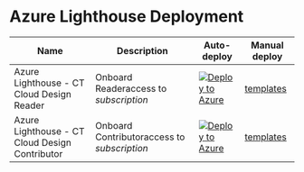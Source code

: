# Azure Lighthouse Deployment

Name | Description   | Auto-deploy   | Manual deploy |
-----| ------------- |--------------- |------- 
| Azure Lighthouse - CT Cloud Design Reader | Onboard Readeraccess to *subscription* | [![Deploy to Azure](https://aka.ms/deploytoazurebutton)](https://portal.azure.com/#create/Microsoft.Template/uri/https%3A%2F%2Fraw.githubusercontent.com%2FCT-Cloud-Design%2Flighthouse-deployment%2Fmain%2FReader%2FdelegatedResourceManagement.json) | [templates](https://github.com/CT-Cloud-Design/lighthouse-deployment/tree/main/Reader)
| Azure Lighthouse - CT Cloud Design Contributor | Onboard Contributoraccess to *subscription* | [![Deploy to Azure](https://aka.ms/deploytoazurebutton)](https://raw.githubusercontent.com/CT-Cloud-Design/lighthouse-deployment/main/Contributor/delegatedResourceManagement.json) | [templates](https://github.com/CT-Cloud-Design/lighthouse-deployment/tree/main/Contributor)
